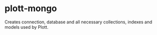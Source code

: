 # plott-mongo
Creates connection, database and all necessary collections, indexes and models used by Plott.
